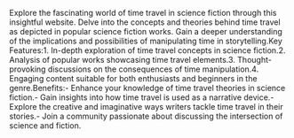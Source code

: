 Explore the fascinating world of time travel in science fiction through this insightful website. Delve into the concepts and theories behind time travel as depicted in popular science fiction works. Gain a deeper understanding of the implications and possibilities of manipulating time in storytelling.Key Features:1. In-depth exploration of time travel concepts in science fiction.2. Analysis of popular works showcasing time travel elements.3. Thought-provoking discussions on the consequences of time manipulation.4. Engaging content suitable for both enthusiasts and beginners in the genre.Benefits:- Enhance your knowledge of time travel theories in science fiction.- Gain insights into how time travel is used as a narrative device.- Explore the creative and imaginative ways writers tackle time travel in their stories.- Join a community passionate about discussing the intersection of science and fiction.